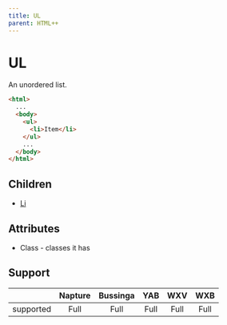 ```yaml
---
title: UL
parent: HTML++
---
```

# UL

An unordered list.

```html
<html>
  ...
  <body>
    <ul>
      <li>Item</li>
    </ul>
    ...
  </body>
</html>
```

## Children

- [Li](li.md)

## Attributes

- Class - classes it has

## Support

|           | Napture | Bussinga | YAB  | WXV  | WXB  |
| --------- | :-----: | :------: | :--: | :--: | :--: |
| supported | Full    | Full     | Full | Full | Full |
